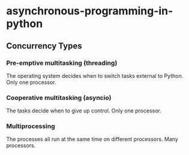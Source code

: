 # asynchronous-programming-in-python

## Concurrency Types

### Pre-emptive multitasking (threading)

The operating system decides when to switch tasks external to Python. Only one processor.

### Cooperative multitasking (asyncio)

The tasks decide when to give up control. Only one processor.

### Multiprocessing

The processes all run at the same time on different processors. Many processors.